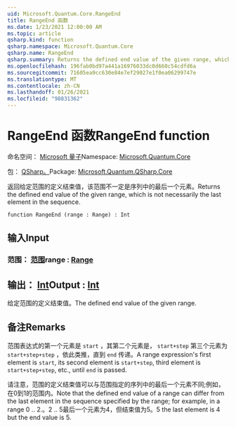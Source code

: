 ```yaml
---
uid: Microsoft.Quantum.Core.RangeEnd
title: RangeEnd 函数
ms.date: 1/23/2021 12:00:00 AM
ms.topic: article
qsharp.kind: function
qsharp.namespace: Microsoft.Quantum.Core
qsharp.name: RangeEnd
qsharp.summary: Returns the defined end value of the given range, which is not necessarily the last element in the sequence.
ms.openlocfilehash: 196fab0bd97a441a16976033dc0d660c54cdfd6a
ms.sourcegitcommit: 71605ea9cc630e84e7ef29027e1f0ea06299747e
ms.translationtype: MT
ms.contentlocale: zh-CN
ms.lasthandoff: 01/26/2021
ms.locfileid: "98831362"
---
```

# <a name="rangeend-function"></a><span data-ttu-id="39412-102">RangeEnd 函数</span><span class="sxs-lookup"><span data-stu-id="39412-102">RangeEnd function</span></span>

<span data-ttu-id="39412-103">命名空间： [Microsoft 量子](xref:Microsoft.Quantum.Core)</span><span class="sxs-lookup"><span data-stu-id="39412-103">Namespace: [Microsoft.Quantum.Core](xref:Microsoft.Quantum.Core)</span></span>

<span data-ttu-id="39412-104">包： [QSharp。](https://nuget.org/packages/Microsoft.Quantum.QSharp.Core)</span><span class="sxs-lookup"><span data-stu-id="39412-104">Package: [Microsoft.Quantum.QSharp.Core](https://nuget.org/packages/Microsoft.Quantum.QSharp.Core)</span></span>


<span data-ttu-id="39412-105">返回给定范围的定义结束值，该范围不一定是序列中的最后一个元素。</span><span class="sxs-lookup"><span data-stu-id="39412-105">Returns the defined end value of the given range, which is not necessarily the last element in the sequence.</span></span>

```qsharp
function RangeEnd (range : Range) : Int
```


## <a name="input"></a><span data-ttu-id="39412-106">输入</span><span class="sxs-lookup"><span data-stu-id="39412-106">Input</span></span>

### <a name="range--range"></a><span data-ttu-id="39412-107">范围： [范围](xref:microsoft.quantum.lang-ref.range)</span><span class="sxs-lookup"><span data-stu-id="39412-107">range : [Range](xref:microsoft.quantum.lang-ref.range)</span></span>





## <a name="output--int"></a><span data-ttu-id="39412-108">输出： [Int](xref:microsoft.quantum.lang-ref.int)</span><span class="sxs-lookup"><span data-stu-id="39412-108">Output : [Int](xref:microsoft.quantum.lang-ref.int)</span></span>

<span data-ttu-id="39412-109">给定范围的定义结束值。</span><span class="sxs-lookup"><span data-stu-id="39412-109">The defined end value of the given range.</span></span>

## <a name="remarks"></a><span data-ttu-id="39412-110">备注</span><span class="sxs-lookup"><span data-stu-id="39412-110">Remarks</span></span>

<span data-ttu-id="39412-111">范围表达式的第一个元素是 `start` ，其第二个元素是， `start+step` 第三个元素为 `start+step+step` ，依此类推，直到 `end` 传递。</span><span class="sxs-lookup"><span data-stu-id="39412-111">A range expression's first element is `start`, its second element is `start+step`, third element is `start+step+step`, etc., until `end` is passed.</span></span>

<span data-ttu-id="39412-112">请注意，范围的定义结束值可以与范围指定的序列中的最后一个元素不同;例如，在0到1的范围内。</span><span class="sxs-lookup"><span data-stu-id="39412-112">Note that the defined end value of a range can differ from the last element in the sequence specified by the range; for example, in a range 0 ..</span></span> <span data-ttu-id="39412-113">2.。</span><span class="sxs-lookup"><span data-stu-id="39412-113">2 ..</span></span> <span data-ttu-id="39412-114">5最后一个元素为4，但结束值为5。</span><span class="sxs-lookup"><span data-stu-id="39412-114">5 the last element is 4 but the end value is 5.</span></span>